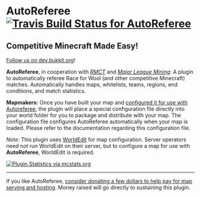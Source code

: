 # AutoReferee [![Travis Build Status for AutoReferee](https://secure.travis-ci.org/rmct/AutoReferee.png?branch=master)](http://travis-ci.org/#!/rmct/AutoReferee)

## Competitive Minecraft Made Easy!

[Follow us on dev.bukkit.org](http://dev.bukkit.org/server-mods/autoreferee/)!

**AutoReferee**, in cooperation with [_RMCT_](http://www.reddit.com/r/mctourney) and [_Major League Mining_](http://www.majorleaguemining.net/): A plugin to automatically referee Race for Wool (and other competitive Minecraft) matches. Automatically handles maps, whitelists, teams, regions, end conditions, and match statistics.

**Mapmakers:** Once you have built your map and [configured it for use with Autoreferee](http://github.com/rmct/AutoReferee/wiki/How-to-Configure-a-Map), the plugin will place a special configuration file directly into your world folder for you to package and distribute with your map. The configuration file configures AutoReferee automatically when your map is loaded. Please refer to the documentation regarding this configuration file.

_Note:_ This plugin uses [WorldEdit](http://wiki.sk89q.com/wiki/WorldEdit) for map configuration. Server operators need not run WorldEdit on their server, but to configure a map for use with **AutoReferee**, WorldEdit is required.

[![Plugin Statistics via mcstats.org](http://mcstats.org/signature/AutoReferee.png)](http://mcstats.org/plugin/AutoReferee)

---

If you like AutoReferee, [consider donating a few dollars to help pay for map serving and hosting](https://www.paypal.com/cgi-bin/webscr?cmd=_donations&business=authorblues%40gmail%2ecom&lc=US&item_name=AutoReferee&currency_code=USD&bn=PP%2dDonationsBF%3abtn_donate_LG%2egif%3aNonHosted). Money raised will go directly to sustaining this plugin.

